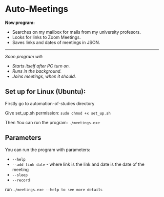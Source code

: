 # Auto-Meetings

**Now program:**
- Searches on my mailbox for mails from my university profesors.
- Looks for links to Zoom Meetings.
- Saves links and dates of meetings in JSON.
- ---------------------------------------------
*Soon program will:*
- *Starts itself after PC turn on.*
- *Runs in the background.*
- *Joins meetings, when it should.*

## Set up for Linux (Ubuntu):
Firstly go to automation-of-studies directory <p>
Give set_up.sh permission: `sudo chmod +x set_up.sh` <p>
Then You can run the program: `./meetings.exe` 

## Parameters
You can run the program with parameters:
- `--help`
- `--add link date` - where link is the link and date is the date of the meeting
- `--sleep`
- `--record`

run `./meetings.exe --help to see more details`